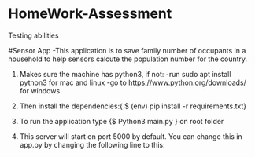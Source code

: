 # HomeWork-Assessment
Testing abilities 

#Sensor App
-This application is to save family number of occupants in a household to help sensors calcute the population number for the country. 


1. Makes sure the machine has python3, if not:
    -run sudo apt install python3 for mac and linux
    -go to https://www.python.org/downloads/ for windows

2. Then install the dependencies:{ $ (env) pip install -r requirements.txt}

3. To run the application type {$ Python3 main.py } on root folder

4. This server will start on port 5000 by default. You can change this in app.py by changing the following line to this: